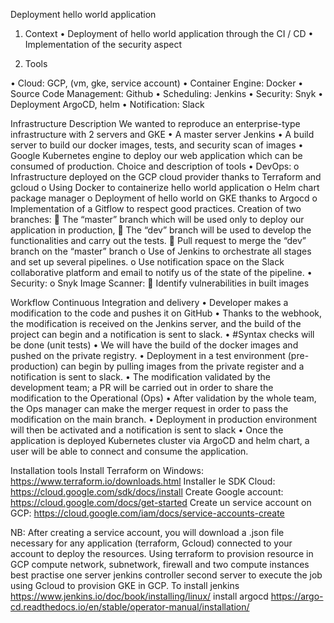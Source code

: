  Deployment hello world application
 
1. Context
•	Deployment of hello world application through the CI / CD
•	Implementation of the security aspect

3. Tools
   
•	Cloud: GCP, (vm, gke, service account)
•	Container Engine: Docker
•	Source Code Management: Github
•	Scheduling: Jenkins
•	Security: Snyk
•	Deployment ArgoCD, helm
•	Notification: Slack

Infrastructure
Description
  We wanted to reproduce an enterprise-type infrastructure with 2 servers and GKE
•	A master server Jenkins
•	A build server to build our docker images, tests, and security scan of images
•	Google Kubernetes engine to deploy our web application which can be consumed of production.
Choice and description of tools
•	DevOps:
o	Infrastructure deployed on the GCP cloud provider thanks to Terraform and gcloud 
o	Using Docker to containerize hello world application 
o	Helm chart package manager 
o	Deployment of hello world on GKE thanks to Argocd
o	Implementation of a Gitflow to respect good practices. Creation of two branches:
	The “master” branch which will be used only to deploy our application in production,
	The “dev” branch will be used to develop the functionalities and carry out the tests.
	Pull request to merge the “dev” branch on the “master” branch
o	Use of Jenkins to orchestrate all stages and set up several pipelines.
o	Use notification space on the Slack collaborative platform and email to notify us of the state of the pipeline.
•	Security:
o	Snyk Image Scanner:
	Identify vulnerabilities in built images

Workflow
   Continuous Integration and delivery
•	Developer makes a modification to the code and pushes it on GitHub
•	Thanks to the webhook, the modification is received on the Jenkins server, and the build of the project can begin and a notification is sent to slack.
•	#Syntax checks will be done (unit tests)
•	We will have the build of the docker images and pushed on the private registry. 
•	Deployment in a test environment (pre-production) can begin by pulling images from the private register and a notification is sent to slack.
•	The modification validated by the development team; a PR will be carried out in order to share the modification to the Operational (Ops)
•	After validation by the whole team, the Ops manager can make the merger request in order to pass the modification on the main branch.
•	Deployment in production environment will then be activated and a notification is sent to slack
•	Once the application is deployed Kubernetes cluster via ArgoCD and helm chart, a user will be able to connect and consume the application.

Installation tools
  Install Terraform on Windows:  https://www.terraform.io/downloads.html
	Installer le SDK Cloud:  https://cloud.google.com/sdk/docs/install
	Create Google account: https://cloud.google.com/docs/get-started 
	Create un service account on GCP: https://cloud.google.com/iam/docs/service-accounts-create

NB: After creating a service account, you will download a .json file necessary for any application (terraform, Gcloud) connected to your account to deploy the resources.
Using terraform to provision resource in GCP compute network, subnetwork, firewall and two compute instances
best practise
   one server jenkins controller
   second server to execute the job
using Gcloud to provision GKE in GCP.
To install jenkins  https://www.jenkins.io/doc/book/installing/linux/
install argocd https://argo-cd.readthedocs.io/en/stable/operator-manual/installation/




